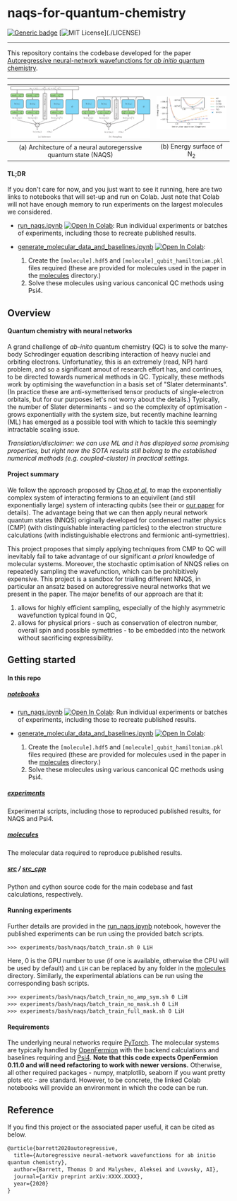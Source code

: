 # naqs-for-quantum-chemistry
[![Generic badge](https://img.shields.io/badge/arXiv-XXXX.XXXX-<COLOR>.svg)](https://arxiv.org/abs/XXXX.XXXX)
[![MIT License](https://img.shields.io/apm/l/atomic-design-ui.svg?)](./LICENSE)

---

This repository contains the codebase developed for the paper [Autoregressive neural-network wavefunctions for *ab initio* quantum chemistry](https://arxiv.org/abs/XXXX.XXXX).

---

| <img src="imgs/network.png" width="540" /> | <img src="imgs/N2_energy_surface.png" width="270" /> |
|:---:|:---:|
| (a) Architecture of a neural autoregerssive quantum state (NAQS) | (b) Energy surface of N<sub>2</sub> |

#### TL;DR

If you don't care for now, and you just want to see it running, here are two links to notebooks that will set-up and run on Colab.  Just note that Colab will not have enough memory to run experiments on the largest molecules we considered.

- [run_naqs.ipynb](notebooks/run_naqs.ipynb) [![Open In Colab](https://colab.research.google.com/assets/colab-badge.svg)](https://colab.research.google.com/github/tomdbar/naqs-for-quantum-chemistry/blob/master/notebooks/run_naqs.ipynb): Run individual experiments or batches of experiments, including those to recreate published results.

- [generate_molecular_data_and_baselines.ipynb](notebooks/generate_molecular_data_and_baselines.ipynb) [![Open In Colab](https://colab.research.google.com/assets/colab-badge.svg)](https://colab.research.google.com/github/tomdbar/naqs-for-quantum-chemistry/blob/master/notebooks/generate_molecular_data_and_baselines.ipynb):
    1. Create the ``[molecule].hdf5`` and ``[molecule]_qubit_hamiltonian.pkl`` files required (these are provided for molecules used in the paper in the [molecules](molecules) directory.)
    2. Solve these molecules using various canconical QC methods using Psi4.

## Overview

#### Quantum chemistry with neural networks

A grand challenge of *ab-inito* quantum chemistry (QC) is to solve the many-body Schrodinger equation describing interaction of heavy nuclei and orbiting electrons.  Unfortunatley, this is an extremely (read, NP) hard problem, and so a significant amout of research effort has, and continues, to be directed towards numerical methods in QC.  Typically, these methods work by optimising the wavefunction in a basis set of "Slater determinants".  (In practice these are anti-symetterised tensor products of single-electron orbitals, but for our purposes let's not worry about the details.)  Typically, the number of Slater determinants - and so the complexity of optimisation - grows exponentially with the system size, but recently machine learning (ML) has emerged as a possible tool with which to tackle this seemingly intractable scaling issue.

*Translation/disclaimer: we can use ML and it has displayed some promising properties, but right now the SOTA results still belong to the established numerical methods (e.g. coupled-cluster) in practical settings.*

#### Project summary

We follow the approach proposed by [Choo *et al.*](https://www.nature.com/articles/s41467-020-15724-9?platform=oscar&draft=collection) to map the exponentially complex system of interacting fermions to an equivilent (and still exponentially large) system of interacting qubits (see their or [our paper](https://arxiv.org/abs/XXXX.XXXX) for details).  The advantage being that we can then apply neural network quantum states (NNQS) originally developed for condensed matter physics (CMP) (with distinguishable interacting particles) to the electron structure calculations (with indistinguishable electrons and fermionic anti-symettries).

This project proposes that simply applying techniques from CMP to QC will inevitably fail to take advantage of our significant *a priori* knowledge of molecular systems.  Moreover, the stochastic optimisation of NNQS relies on repeatedly sampling the wavefunction, which can be prohibitively expensive.  This project is a sandbox for trialling different NNQS, in particular an ansatz based on autoregressive neural networks that we present in the paper.  The major benefits of our approach are that it:
   
1. allows for highly efficient sampling, especially of the highly asymmetric wavefunction typical found in QC,
2. allows for physical priors - such as conservation of electron number, overall spin and possible symettries - to be embedded into the network without sacrificing expressibility.

## Getting started

#### In this repo

##### [notebooks](notebooks)

- [run_naqs.ipynb](notebooks/run_naqs.ipynb) [![Open In Colab](https://colab.research.google.com/assets/colab-badge.svg)](https://colab.research.google.com/github/tomdbar/naqs/blob/naqs-for-quantum-chemistry/notebooks/run_naqs.ipynb): Run individual experiments or batches of experiments, including those to recreate published results.

- [generate_molecular_data_and_baselines.ipynb](notebooks/generate_molecular_data_and_baselines.ipynb) [![Open In Colab](https://colab.research.google.com/assets/colab-badge.svg)](https://colab.research.google.com/github/tomdbar/naqs/blob/naqs-for-quantum-chemistry/notebooks/generate_molecular_data_and_baselines.ipynb):
    1. Create the ``[molecule].hdf5`` and ``[molecule]_qubit_hamiltonian.pkl`` files required (these are provided for molecules used in the paper in the [molecules](molecules) directory.)
    2. Solve these molecules using various canconical QC methods using Psi4.

##### [experiments](experiments)

Experimental scripts, including those to reproduced published results, for NAQS and Psi4.

##### [molecules](molecules)

The molecular data required to reproduce published results.

##### [src](src) / [src_cpp](src_cpp)

Python and cython source code for the main codebase and fast calculations, respectively.

#### Running experiments

Further details are provided in the [run_naqs.ipynb](notebooks/run_naqs.ipynb) notebook, however the published experiments can be run using the provided batch scripts.

```
>>> experiments/bash/naqs/batch_train.sh 0 LiH
```

Here, 0 is the GPU number to use (if one is available, otherwise the CPU will be used by default) and ``LiH`` can be replaced by any folder in the [molecules](molecules) directory.  Similarly, the experimental ablations can be run using the corresponding bash scripts.

```
>>> experiments/bash/naqs/batch_train_no_amp_sym.sh 0 LiH
>>> experiments/bash/naqs/batch_train_no_mask.sh 0 LiH
>>> experiments/bash/naqs/batch_train_full_mask.sh 0 LiH
```

#### Requirements

The underlying neural networks require [PyTorch](https://pytorch.org/).  The molecular systems are typically handled by [OpenFermion](https://github.com/quantumlib/OpenFermion) with the backend calculations and baselines requiring and [Psi4](http://psicode.org/).  **Note that this code expects OpenFermion 0.11.0 and will need refactoring to work with newer versions.**  Otherwise, all other required packages - numpy, matplotlib, seaborn if you want pretty plots etc - are standard.  However, to be concrete, the linked Colab notebooks will provide an environment in which the code can be run.

## Reference

If you find this project or the associated paper useful, it can be cited as below.

    @article{barrett2020autoregressive,
      title={Autoregressive neural-network wavefunctions for ab initio quantum chemistry},
      author={Barrett, Thomas D and Malyshev, Aleksei and Lvovsky, AI},
      journal={arXiv preprint arXiv:XXXX.XXXX},
      year={2020}
    }
